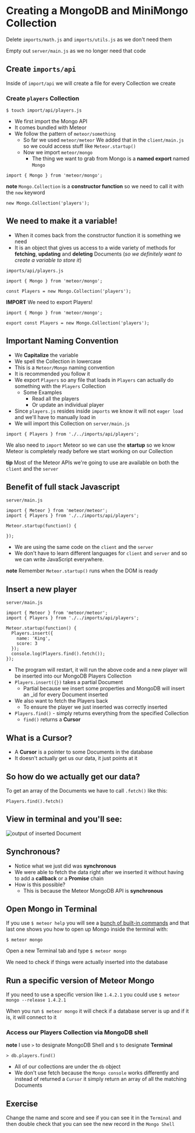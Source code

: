 # Creating a MongoDB and MiniMongo Collection
Delete `imports/math.js` and `imports/utils.js` as we don't need them

Empty out `server/main.js` as we no longer need that code

## Create `imports/api`
Inside of `import/api` we will create a file for every Collection we create

### Create `players` Collection
`$ touch import/api/players.js`

* We first import the Mongo API
* It comes bundled with Meteor
* We follow the pattern of `meteor/something`
    + So far we used `meteor/meteor`
        We added that in the `client/main.js` so we could access stuff like `Meteor.startup()`
    + Now we import `meteor/mongo`
        * The thing we want to grab from Mongo is a **named export** named `Mongo`

`import { Mongo } from 'meteor/mongo';`

**note** `Mongo.Collection` is a **constructor function** so we need to call it with the `new` keyword

`new Mongo.Collection('players');`

## We need to make it a variable!
* When it comes back from the constructor function it is something we need
* It is an object that gives us access to a wide variety of methods for **fetching**, **updating** and **deleting** Documents (_so we definitely want to create a variable to store it_)

`imports/api/players.js`

```
import { Mongo } from 'meteor/mongo';

const Players = new Mongo.Collection('players');
```

**IMPORT** We need to export Players!

```
import { Mongo } from 'meteor/mongo';

export const Players = new Mongo.Collection('players');
```

## Important Naming Convention
* We **Capitalize** the variable
* We spell the Collection in lowercase
* This is a `Meteor/Mongo` naming convention
* It is recommended you follow it
* We export `Players` so any file that loads in `Players` can actually do something with the `Players` Collection
  - Some Examples
    + Read all the players
    + Or update an individual player
* Since `players.js` resides inside `imports` we know it will not `eager load` and we'll have to manually load in
* We will import this Collection on `server/main.js`

`import { Players } from './../imports/api/players';`

We also need to `import` Meteor so we can use the **startup** so we know Meteor is completely ready before we start working on our Collection

**tip** Most of the Meteor APIs we're going to use are available on both the `client` and the `server`

## Benefit of full stack Javascript
`server/main.js`

```
import { Meteor } from 'meteor/meteor';
import { Players } from './../imports/api/players';

Meteor.startup(function() {
  
});
```

* We are using the same code on the `client` and the `server`
* We don't have to learn different languages for `client` and `server` and so we can write JavaScript everywhere.

**note** Remember `Meteor.startup()` runs when the DOM is ready

## Insert a new player
`server/main.js`

```
import { Meteor } from 'meteor/meteor';
import { Players } from './../imports/api/players';

Meteor.startup(function() {
  Players.insert({
    name: 'King',
    score: 3
  });
  console.log(Players.find().fetch());
});
```

* The program will restart, it will run the above code and a new player will be inserted into our MongoDB Players Collection
* `Players.insert({})` takes a partial Document
    - Partial because we insert some properties and MongoDB will insert an _id for every Document inserted
* We also want to fetch the Players back
    - To ensure the player we just inserted was correctly inserted
* `Players.find()` - simply returns everything from the specified Collection
    - `find()` returns a **Cursor**

## What is a Cursor?
* A **Cursor** is a pointer to some Documents in the database
* It doesn't actually get us our data, it just points at it

## So how do we actually get our data?
To get an array of the Documents we have to call `.fetch()` like this:

`Players.find().fetch()`

## View in terminal and you'll see:
![output of inserted Document](https://i.imgur.com/IxJ1qWf.png)

## Synchronous?
* Notice what we just did was **synchronous**
* We were able to fetch the data right after we inserted it without having to add a **callback** or a **Promise** chain
* How is this possible? 
  - This is because the Meteor MongoDB API is **synchronous**

## Open Mongo in Terminal
If you use `$ meteor help` you will see a [bunch of built-in commands](https://i.imgur.com/FCNFM1J.png) and that last one shows you how to open up Mongo inside the terminal with:

`$ meteor mongo`

Open a new Terminal tab and type `$ meteor mongo`

We need to check if things were actually inserted into the database

## Run a specific version of Meteor Mongo
If you need to use a specific version like `1.4.2.1` you could use `$ meteor mongo --release 1.4.2.1`

When you run `$ meteor mongo` it will check if a database server is up and if it is, it will connect to it

### Access our Players Collection via MongoDB shell
**note** I use `>` to designate MongoDB Shell and `$` to designate **Terminal**

`> db.players.find()`

* All of our collections are under the `db` object
* We don't use fetch because the `Mongo console` works differently and instead of returned a `Cursor` it simply return an array of all the matching Documents

## Exercise
Change the name and score and see if you can see it in the `Terminal` and then double check that you can see the new record in the `Mongo Shell`




